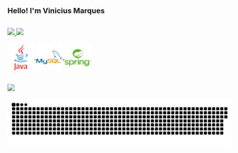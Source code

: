 ### Hello! I'm Vinicius Marques
##
<div>
 <a href="https://github.com/ViniciusMarquesp">
 <img height="170em" src="https://github-readme-stats.vercel.app/api?username=ViniciusMarquesp&show_icons=true&theme=tokyonight&include_all_commits=true&count_private=true"/>
 <img height="170em" src="https://github-readme-stats.vercel.app/api/top-langs/?username=ViniciusMarquesp&layout=compact&langs_count=7&theme=tokyonight"/>
</div>
  <div style="display: inline_block"><br>
  <img align="center" alt="Vini-Java" height="60" width="60" src="https://raw.githubusercontent.com/devicons/devicon/master/icons/java/java-original-wordmark.svg">
  <img align="center" alt="Vini-MySQL" height="60" width="60" src="https://raw.githubusercontent.com/devicons/devicon/master/icons/mysql/mysql-original-wordmark.svg">
  <img align="center" alt="Vini-Spring" height="55" width="60" src="https://raw.githubusercontent.com/devicons/devicon/master/icons/spring/spring-original-wordmark.svg">
</div>
  
  ##
  
<div>
  <a href="https://www.linkedin.com/in/vinicius-marques-aa61b1206/" target="_blank"><img src="https://img.shields.io/badge/-LinkedIn-%230077B5?style=for-the-badge&logo=linkedin&logoColor=white" target="_blank"></a> 
<div>
  
  ![Snake animation](https://github.com/ViniciusMarquesp/ViniciusMarquesp/blob/output/github-contribution-grid-snake.svg)
